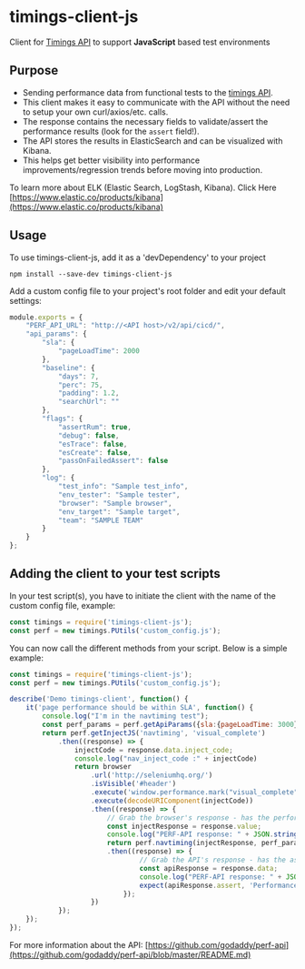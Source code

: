 # timings-client-js

Client for [Timings API](https://www.github.com/godaddy/timings) to support **JavaScript** based test environments

## Purpose

- Sending performance data from functional tests to the [timings API](https://www.github.com/godaddy/timings).
- This client makes it easy to communicate with the API without the need to setup your own curl/axios/etc. calls.
- The response contains the necessary fields to validate/assert the performance results (look for the `assert` field!).
- The API stores the results in ElasticSearch and can be visualized with Kibana.
- This helps get better visibility into performance improvements/regression trends before moving into production.

To learn more about ELK (Elastic Search, LogStash, Kibana). Click Here [https://www.elastic.co/products/kibana](https://www.elastic.co/products/kibana)

## Usage

To use timings-client-js, add it as a 'devDependency' to your project

```shell
npm install --save-dev timings-client-js
```

Add a custom config file to your project's root folder and edit your default settings:

```javascript
module.exports = {
    "PERF_API_URL": "http://<API host>/v2/api/cicd/",
    "api_params": {
        "sla": {
            "pageLoadTime": 2000
        },
        "baseline": {
            "days": 7,
            "perc": 75,
            "padding": 1.2,
            "searchUrl": ""
        },
        "flags": {
            "assertRum": true,
            "debug": false,
            "esTrace": false,
            "esCreate": false,
            "passOnFailedAssert": false
        },
        "log": {
            "test_info": "Sample test_info",
            "env_tester": "Sample tester",
            "browser": "Sample browser",
            "env_target": "Sample target",
            "team": "SAMPLE TEAM"
        }
    }
};
```

## Adding the client to your test scripts

In your test script(s), you have to initiate the client with the name of the custom config file, example:

```javascript
const timings = require('timings-client-js');
const perf = new timings.PUtils('custom_config.js');
```

You can now call the different methods from your script. Below is a simple example:

```javascript
const timings = require('timings-client-js');
const perf = new timings.PUtils('custom_config.js');

describe('Demo timings-client', function() {
    it('page performance should be within SLA', function() {
        console.log("I'm in the navtiming test");
        const perf_params = perf.getApiParams({sla:{pageLoadTime: 3000}, debug: true});
        return perf.getInjectJS('navtiming', 'visual_complete')
            .then((response) => {
                injectCode = response.data.inject_code;
                console.log("nav_inject_code :" + injectCode)
                return browser
                    .url('http://seleniumhq.org/')
                    .isVisible('#header')
                    .execute('window.performance.mark("visual_complete");')
                    .execute(decodeURIComponent(injectCode))
                    .then((response) => {
                        // Grab the browser's response - has the performance data!
                        const injectResponse = response.value;
                        console.log("PERF-API response: " + JSON.stringify(perf_params, null, 4));
                        return perf.navtiming(injectResponse, perf_params, null)
                        .then((response) => {
                                // Grab the API's response - has the assert field!
                                const apiResponse = response.data;
                                console.log("PERF-API response: " + JSON.stringify(apiResponse.export.perf, null, 4));
                                expect(apiResponse.assert, 'Performance failed! assert field is False').to.be.true;
                            });
                    })
            });
    });
});
```

For more information about the API: [https://github.com/godaddy/perf-api](https://github.com/godaddy/perf-api/blob/master/README.md)
